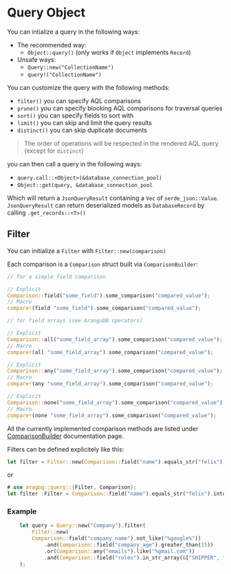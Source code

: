 
# Query Object

You can intialize a query in the following ways:
- The recommended way:
    * `Object::query()` (only works if `Object` implements `Record`)
- Unsafe ways:
    * `Query::new("CollectionName")`
    * `query!("CollectionName")`

You can customize the query with the following methods:
* `filter()` you can specify AQL comparisons
* `prune()` you can specify blocking AQL comparisons for traversal queries
* `sort()` you can specify fields to sort with
* `limit()` you can skip and limit the query results
* `distinct()` you can skip duplicate documents
> The order of operations will be respected in the rendered AQL query (except for `distinct`)

you can then call a query in the following ways:
* `query.call::<Object>(&database_connection_pool)`
* `Object::get(query, &database_connection_pool`

Which will return a `JsonQueryResult` containing a `Vec` of `serde_json::Value`.
`JsonQueryResult` can return deserialized models as `DatabaseRecord` by calling `.get_records::<T>()`

## Filter

You can initialize a `Filter` with `Filter::new(comparison)`

Each comparison is a `Comparison` struct built via `ComparisonBuilder`:
 ```rust
// for a simple field comparison

// Explicit
Comparison::field("some_field").some_comparison("compared_value");
// Macro
compare!(field "some_field").some_comparison("compared_value");

// for field arrays (see ArangoDB operators)

// Explicit
Comparison::all("some_field_array").some_comparison("compared_value");
// Macro
compare!(all "some_field_array").some_comparison("compared_value");

// Explicit
Comparison::any("some_field_array").some_comparison("compared_value");
// Macro
compare!(any "some_field_array").some_comparison("compared_value");

// Explicit
Comparison::none("some_field_array").some_comparison("compared_value");
// Macro
compare!(none "some_field_array").some_comparison("compared_value");
 ```
All the currently implemented comparison methods are listed under [ComparisonBuilder][ComparisonBuilder] documentation page.

Filters can be defined explicitely like this:

 ```rust
 let filter = Filter::new(Comparison::field("name").equals_str("felix"));
 ```

or

 ```rust
# use aragog::query::{Filter, Comparison};
 let filter :Filter = Comparison::field("name").equals_str("felix").into();
 ```

### Example

```rust
    let query = Query::new("Company").filter(
        Filter::new(
        Comparison::field("company_name").not_like("%google%"))
            .and(Comparison::field("company_age").greater_than(15))
            .or(Comparison::any("emails").like("%gmail.com"))
            .and(Comparison::field("roles").in_str_array(&["SHIPPER", "FORWARDER"]))
    );
```

[ComparisonBuilder]: https://docs.rs/aragog/latest/aragog/query/struct.ComparisonBuilder.html "Comparison Builder"